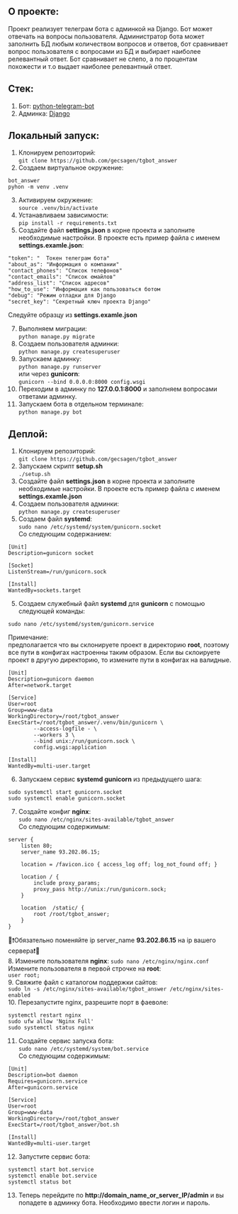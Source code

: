 ##  О проекте:  
Проект реализует телеграм бота с админкой на Django. Бот может отвечать на вопросы пользователя. Администратор бота может заполнить БД любым количеством вопросов и ответов, бот сравнивает вопрос пользователя с вопросами из БД и выбирает наиболее релевантный ответ. Бот сравнивает не слепо, а по процентам похожести и т.о выдает наиболее релевантный ответ.  

## Стек:
1. Бот: [python-telegram-bot](https://github.com/python-telegram-bot/python-telegram-bot "python-telegram-bot")
2. Админка: [Django](https://www.djangoproject.com/ "Django")

## Локальный запуск:  
1. Клонируем репозиторий:  
`git clone https://github.com/gecsagen/tgbot_answer`  
2. Создаем виртуальное окружение:  
```
bot_answer
pyhon -m venv .venv
```
3. Активируем окружение:  
`source .venv/bin/activate`  
4. Устанавливаем зависимости:  
`pip install -r requirements.txt`  
5. Создайте файл **settings.json** в корне проекта и заполните необходимые настройки. В проекте есть пример файла с именем **settings.examle.json**:  
```
"token": "  Токен телеграм бота"
"about_as": "Информация о компании"
"contact_phones": "Список телефонов"
"contact_emails": "Список емайлов"
"address_list": "Список адресов"
"how_to_use": "Информация как пользоваться ботом
"debug": "Режим отладки для Django
"secret_key": "Секретный ключ проекта Django"  

```
Следуйте образцу из **settings.examle.json**  

7. Выполняем миграции:  
`python manage.py migrate`  
6. Создаем пользователя админки:  
`python manage.py createsuperuser`  
8. Запускаем админку:  
`python manage.py runserver`  
или через **gunicorn**:  
`gunicorn --bind 0.0.0.0:8000 config.wsgi`  
9. Переходим в админку по **127.0.0.1:8000** и заполняем вопросами ответами админку.  
10. Запускаем бота в отдельном терминале:  
`python manage.py bot`  
## Деплой:  
1. Клонируем репозиторий:  
`git clone https://github.com/gecsagen/tgbot_answer`  
2. Запускаем скрипт **setup.sh**  
`./setup.sh`  
3. Создайте файл **settings.json** в корне проекта и заполните необходимые настройки. В проекте есть пример файла с именем **settings.examle.json**  
4. Создаем пользователя админки:  
`python manage.py createsuperuser`  
5. Создаем файл **systemd**:  
`sudo nano /etc/systemd/system/gunicorn.socket`  
Со следующим содержанием:  
```
[Unit]
Description=gunicorn socket

[Socket]
ListenStream=/run/gunicorn.sock

[Install]
WantedBy=sockets.target
```
5. Cоздаем служебный файл **systemd** для **gunicorn** с помощью следующей команды:  

`sudo nano /etc/systemd/system/gunicorn.service`  

Примечание:  
предполагается что вы склонируете проект в директорию **root**, поэтому все пути в конфигах настроенны таким образом. Если вы склоируете проект в другую директорию, то измените пути в конфигах на валидные.
```  
[Unit]
Description=gunicorn daemon
After=network.target

[Service]
User=root
Group=www-data
WorkingDirectory=/root/tgbot_answer
ExecStart=/root/tgbot_answer/.venv/bin/gunicorn \
        --access-logfile - \
        --workers 3 \
        --bind unix:/run/gunicorn.sock \
        config.wsgi:application
        
[Install]
WantedBy=multi-user.target
```
6. Запускаем сервис **systemd gunicorn** из предыдущего шага:  
```
sudo systemctl start gunicorn.socket
sudo systemctl enable gunicorn.socket
```  
7. Создайте конфиг **nginx**:  
`sudo nano /etc/nginx/sites-available/tgbot_answer`  
Со следующим содержимым:  
```
server {
    listen 80;
    server_name 93.202.86.15;

    location = /favicon.ico { access_log off; log_not_found off; }

    location / {
        include proxy_params;
        proxy_pass http://unix:/run/gunicorn.sock;
    }

    location  /static/ {
        root /root/tgbot_answer;
    }
}
```
🔴❗Обязательно поменяйте ip server_name **93.202.86.15** на ip вашего сервера❗🔴    
8. Измените пользователя **nginx**: 
`sudo nano /etc/nginx/nginx.conf`  
Измените пользователя в первой строчке на **root**:  
`user root;`  
9. Свяжите файл с каталогом поддержки сайтов:  
`sudo ln -s /etc/nginx/sites-available/tgbot_answer /etc/nginx/sites-enabled`  
10. Перезапустите nginx, разрешите порт в фаеволе:  
```
systemctl restart nginx
sudo ufw allow 'Nginx Full'
sudo systemctl status nginx
``` 
11. Создайте сервис запуска бота:  
`sudo nano /etc/systemd/system/bot.service`  
Со следующим содержимым:  
```
[Unit]
Description=bot daemon
Requires=gunicorn.service
After=gunicorn.service

[Service]
User=root
Group=www-data
WorkingDirectory=/root/tgbot_answer
ExecStart=/root/tgbot_answer/bot.sh

[Install]
WantedBy=multi-user.target
```  
12. Запустите сервис бота:  
```
systemctl start bot.service
systemctl enable bot.service
systemctl status bot
```

13. Теперь перейдите по **http://domain_name_or_server_IP/admin** и вы попадете в админку бота. Необходимо ввести логин и пароль. 





